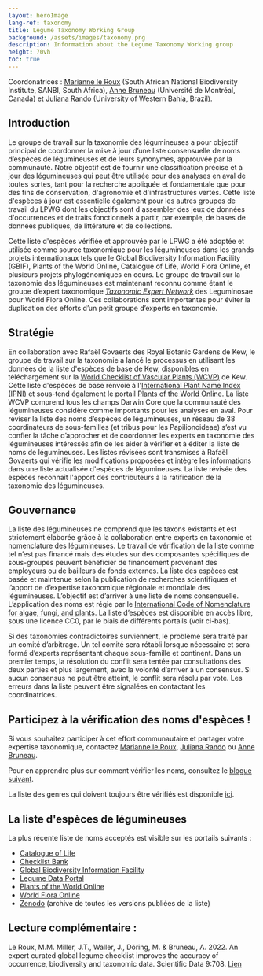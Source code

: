 ```yaml
---
layout: heroImage
lang-ref: taxonomy
title: Legume Taxonomy Working Group
background: /assets/images/taxonomy.png
description: Information about the Legume Taxonomy Working group
height: 70vh
toc: true
---
```


Coordonatrices :  [Marianne le Roux](mailto:M.LeRoux@sanbi.org.za) (South African National Biodiversity Institute, SANBI, South Africa), [Anne Bruneau](mailto:anne.bruneau@umontreal.ca) (Université de Montréal, Canada) et [Juliana Rando](mailto:juliana.rando@ufob.edu.br) (University of Western Bahia, Brazil).


## Introduction

Le groupe de travail sur la taxonomie des légumineuses a pour objectif principal de coordonner la mise à jour d’une liste consensuelle de noms d’espèces de légumineuses et de leurs synonymes, approuvée par la communauté. Notre objectif est de fournir une classification précise et à jour des légumineuses qui peut être utilisée pour des analyses en aval de toutes sortes, tant pour la recherche appliquée et fondamentale que pour des fins de conservation, d'agronomie et d'infrastructures vertes. Cette liste d'espèces à jour est essentielle également pour les autres groupes de travail du LPWG dont les objectifs sont d'assembler des jeux de données d'occurrences et de traits fonctionnels à partir, par exemple, de bases de données publiques, de littérature et de collections.

Cette liste d'espèces vérifiée et approuvée par le LPWG a été adoptée et utilisée comme source taxonomique pour les légumineuses dans les grands projets internationaux tels que le Global Biodiversity Information Facility (GBIF), Plants of the World Online, Catalogue of Life, World Flora Online, et plusieurs projets phylogénomiques en cours. Le groupe de travail sur la taxonomie des légumineuses est maintenant reconnu comme étant le groupe d’expert taxonomique [*Taxonomic Expert Network*](https://about.worldfloraonline.org/tens/fabaceae) des Leguminosae pour World Flora Online. Ces collaborations sont importantes pour éviter la duplication des efforts d’un petit groupe d’experts en taxonomie.


## Stratégie

En collaboration avec Rafaël Govaerts des Royal Botanic Gardens de Kew, le groupe de travail sur la taxonomie a lancé le processus en utilisant les données de la liste d'espèces de base de Kew, disponibles en téléchargement sur la [World Checklist of Vascular Plants (WCVP)](https://wcvp.science.kew.org/) de Kew. Cette liste d'espèces de base renvoie à l'[International Plant Name Index (IPNI)](https://www.ipni.org/) et sous-tend également le portail [Plants of the World Online](http://www.plantsoftheworldonline.org/). La liste WCVP comprend tous les champs Darwin Core que la communauté des légumineuses considère comme importants pour les analyses en aval. Pour réviser la liste des noms d’espèces de légumineuses, un réseau de 38 coordinateurs de sous-familles (et tribus pour les Papilionoideae) s’est vu confier la tâche d’approcher et de coordonner les experts en taxonomie des légumineuses intéressés afin de les aider à vérifier et à éditer la liste de noms de légumineuses. Les listes révisées sont transmises à Rafaël Govaerts qui vérifie les modifications proposées et intègre les informations dans une liste actualisée d'espèces de légumineuses. La liste révisée des espèces reconnaît l'apport des contributeurs à la ratification de la taxonomie des légumineuses. 


## Gouvernance

La liste des légumineuses ne comprend que les taxons existants et est strictement élaborée grâce à la collaboration entre experts en taxonomie et nomenclature des légumineuses. Le travail de vérification de la liste comme tel n’est pas financé mais des études sur des composantes spécifiques de sous-groupes peuvent bénéficier de financement provenant des employeurs ou de bailleurs de fonds externes. La liste des espèces est basée et maintenue selon la publication de recherches scientifiques et l’apport de d’expertise taxonomique régionale et mondiale des légumineuses. L’objectif est d’arriver à une liste de noms consensuelle. L’application des noms est régie par le [International Code of Nomenclature for algae, fungi, and plants](https://www.iapt-taxon.org/nomen/main.php#:~:text=The%20International%20Code%20of%20Nomenclature,chytrids%2C%20oomycetes%2C%20slime%20moulds%2C). La liste d’espèces est disponible en accès libre, sous une licence CC0, par le biais de différents portails (voir ci-bas). 

Si des taxonomies contradictoires surviennent, le problème sera traité par un comité d’arbitrage. Un tel comité sera rétabli lorsque nécessaire et sera formé d’experts représentant chaque sous-famille et continent. Dans un premier temps, la résolution du conflit sera tentée par consultations des deux parties et plus largement, avec la volonté d’arriver à un consensus. Si aucun consensus ne peut être atteint, le conflit sera résolu par vote. Les erreurs dans la liste peuvent être signalées en contactant les coordinatrices.

## Participez à la vérification des noms d'espèces !

Si vous souhaitez participer à cet effort communautaire et partager votre expertise taxonomique, contactez [Marianne le Roux](mailto:M.LeRoux@sanbi.org.za ), [Juliana Rando](mailto:juliana.rando@ufob.edu.br) ou [Anne Bruneau](mailto:anne.bruneau@umontreal.ca). 

Pour en apprendre plus sur comment vérifier les noms, consultez le [blogue suivant](https://www.legumedata.org/fr/post/2024/taxonomychecklistprocedure/).

La liste des genres qui doivent toujours être vérifiés est disponible [ici](https://docs.google.com/spreadsheets/d/1lkWVr8OUFbIVirX6hbr4ISszxTJpuhTw/edit#gid=463185985).

## La liste d'espèces de légumineuses
La plus récente liste de noms acceptés est visible sur les portails suivants : 
- [Catalogue of Life](https://www.catalogueoflife.org/data/taxon/623QT)  
- [Checklist Bank](https://www.checklistbank.org/dataset/2304/about)  
- [Global Biodiversity Information Facility](https://www.gbif.org/species/5386) 
- [Legume Data Portal](https://www.legumedata.org/taxonomy/species-list/) 
- [Plants of the World Online](https://powo.science.kew.org/taxon/urn:lsid:ipni.org:names:30000147-2) 
- [World Flora Online](https://www.worldfloraonline.org/taxon/wfo-7000000323)  
- [Zenodo](https://zenodo.org/doi/10.5281/zenodo.6451530) (archive de toutes les versions publiées de la liste)

## Lecture complémentaire : 

Le Roux, M.M. Miller, J.T., Waller, J., Döring, M. & Bruneau, A. 2022. An expert curated global legume checklist improves the accuracy of occurrence, biodiversity and taxonomic data. Scientific Data 9:708. [Lien](https://doi.org/10.1038/s41597-022-01812-6)  
